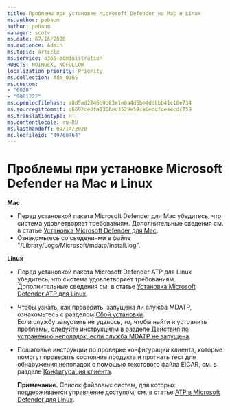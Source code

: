 ```yaml
---
title: Проблемы при установке Microsoft Defender на Mac и Linux
ms.author: pebaum
author: pebaum
manager: scotv
ms.date: 07/16/2020
ms.audience: Admin
ms.topic: article
ms.service: o365-administration
ROBOTS: NOINDEX, NOFOLLOW
localization_priority: Priority
ms.collection: Adm_O365
ms.custom:
- "6028"
- "9001222"
ms.openlocfilehash: a8d5ad2246b9b83e1e0a4d5be4dd8bb41c16e734
ms.sourcegitcommit: c6692ce0fa1358ec3529e59ca0ecdfdea4cdc759
ms.translationtype: HT
ms.contentlocale: ru-RU
ms.lasthandoff: 09/14/2020
ms.locfileid: "49768464"
---
```

# <a name="issues-installing-microsoft-defender-on-mac-or-linux"></a>Проблемы при установке Microsoft Defender на Mac и Linux

**Mac**

- Перед установкой пакета Microsoft Defender для Mac убедитесь, что система удовлетворяет требованиям. Дополнительные сведения см. в статье [Установка Microsoft Defender для Mac](https://docs.microsoft.com/windows/security/threat-protection/microsoft-defender-atp/microsoft-defender-atp-mac#how-to-install-microsoft-defender-atp-for-mac).  
- Ознакомьтесь со сведениями в файле "/Library/Logs/Microsoft/mdatp/install.log".

**Linux**

- Перед установкой пакета Microsoft Defender ATP для Linux убедитесь, что система удовлетворяет требованиям. Дополнительные сведения см. в статье [Установка Microsoft Defender ATP для Linux](https://docs.microsoft.com/windows/security/threat-protection/microsoft-defender-atp/microsoft-defender-atp-linux#system-requirements). 
- Чтобы узнать, как проверить, запущена ли служба MDATP, ознакомьтесь с разделом [Сбой установки](https://docs.microsoft.com/windows/security/threat-protection/microsoft-defender-atp/linux-support-install#installation-failed).  
    Если службу запустить не удалось, то, чтобы найти и устранить проблемы, следуйте инструкциям в разделе [Действия по устранению неполадок, если служба MDATP не запущена](https://docs.microsoft.com/windows/security/threat-protection/microsoft-defender-atp/linux-support-install#steps-to-troubleshoot-if-mdatp-service-isnt-running).
- Пошаговые инструкции по проверке конфигурации клиента, которые помогут проверить состояние продукта и прогнать тест для обнаружения неполадок с помощью текстового файла EICAR, см. в разделе [Конфигурация клиента](https://docs.microsoft.com/windows/security/threat-protection/microsoft-defender-atp/linux-install-manually#client-configuration).  

    **Примечание.** Список файловых систем, для которых поддерживается управление доступом, см. в статье [ATP в Microsoft Defender для Linux](https://docs.microsoft.com/windows/security/threat-protection/microsoft-defender-atp/microsoft-defender-atp-linux#system-requirements).